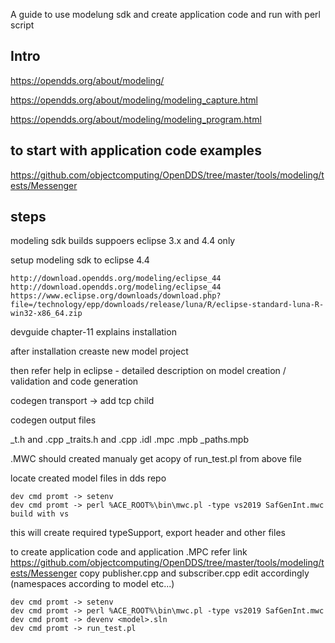A guide to use modelung sdk and create application code and run with perl script

## Intro

https://opendds.org/about/modeling/

https://opendds.org/about/modeling/modeling_capture.html

https://opendds.org/about/modeling/modeling_program.html

## to start with application code examples 

https://github.com/objectcomputing/OpenDDS/tree/master/tools/modeling/tests/Messenger

## steps

modeling sdk builds suppoers eclipse 3.x and 4.4 only 

setup modeling sdk to eclipse 4.4 
   
    http://download.opendds.org/modeling/eclipse_44
    http://download.opendds.org/modeling/eclipse_44
    https://www.eclipse.org/downloads/download.php?file=/technology/epp/downloads/release/luna/R/eclipse-standard-luna-R-win32-x86_64.zip

devguide chapter-11 explains installation 

after installation creaste new model project 

then refer help in eclipse - detailed description on model creation / validation and code generation 

codegen transport -> add tcp child

codegen output files

<model>_t.h and .cpp
<model>_traits.h and .cpp
<model>.idl
<model>.mpc
<model>.mpb
<model>_paths.mpb

.MWC should created manualy
get acopy of  run_test.pl from above file 

locate created model files in dds repo

    dev cmd promt -> setenv
    dev cmd promt -> perl %ACE_ROOT%\bin\mwc.pl -type vs2019 SafGenInt.mwc 
    build with vs 

this will create required  typeSupport, export header and other files 

to create application code and application .MPC refer  link https://github.com/objectcomputing/OpenDDS/tree/master/tools/modeling/tests/Messenger
copy publisher.cpp and subscriber.cpp edit accordingly (namespaces according to model etc...)

    dev cmd promt -> setenv
    dev cmd promt -> perl %ACE_ROOT%\bin\mwc.pl -type vs2019 SafGenInt.mwc 
    dev cmd promt -> devenv <model>.sln 
    dev cmd promt -> run_test.pl



